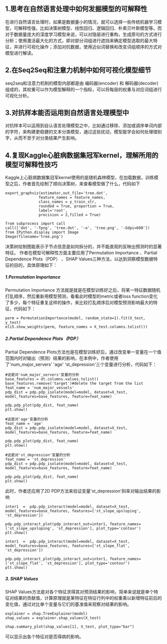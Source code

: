 ## 1.思考在自然语言处理中如何发掘模型的可解释性
在进行自然语言处理时，如果是数据量小的情况，就可以选择一些传统机器学习模型，可解释性强，比如决策树模型、线性回归、逻辑回归、朴素贝叶斯模型等。而对于数据量庞大的深度学习模型来说，可以对隐层进行重构，生成原句的方式进行分析；使用激活最大化的方式，即对部分词组进行遮挡来确定模型选取的最大特征，并进行可视化操作；添加对抗数据，使用近似词替换和改变词组顺序的方式对模型进行解读。

## 2.在Seq2Seq和注意力机制中如何可视化模型细节
seq2seq和注意力机制的模型内部都是由 编码器(encoder) 和 解码器(decoder) 组成的，其权重可以作为模型解释的一个指标，可以将每层的权重与对应词组进行可视化分析。

## 3.对抗样本能否运用到自然语言处理模型中
对抗样本可以运用到自认语言处理模型之中，比如通过移除、添加或调序单词内部的字符，来构建更稳健的文本分类模型，通过这些扰动，模型能学会如何处理错别字，从而不至于对分类结果产生影响。

## 4.复现Kaggle心脏病数据集冠军kernel，理解所用的模型可解释性技巧
Kaggle上心脏病数据集冠军kernel使用的是随机森林模型，在加载数据，训练模型之后，作者首先绘制了顺向决策树，来查看模型做了什么，代码如下
```
export_graphviz(estimator,out_file='tree.dot',
               feature_names = feature_names,
               class_names = y_train_str,
               rounded = True, proportion = True,
               label='root',
               precision = 2,filled = True)

from subprocess import call
call(['dot', '-Tpng', 'tree.dot', '-o', 'tree.png', '-Gdpi=600'])
from IPython.display import Image
Image(filename='tree.png')
```
决策树绘制图能表示子节点信息是如何拆分的，并不能直观的反映出预测时的显著特征。
作者在模型可解释性方面主要应用了Permutation Importance 、Partial Dependence Plots（PDP） 、SHAP Values三种方法，以达到洞察模型数据特征的目的，具体原理如下：

##### 1.Permutation Importance
Permutation Importance 方法就是就是在模型训练好之后，将某一特征数据随机打乱顺序，然后重新用模型预测，看看此时模型的metric或者loss function变化了多少，每个特征重复这样的操作，来比较打乱顺序后对模型预测影响最大的特征，代码如下：
```
perm = PermutationImportance(model, random_state=1).fit(X_test, y_test)
eli5.show_weights(perm, feature_names = X_test.columns.tolist())
```

##### 2.Partial Dependence Plots（PDP）
Partial Dependence Plots方法也是在模型训练好后，通过改变单一变量在一个值范围内时对输出（预测）结果的影响，在本例中，作者使用了'num_major_servers' 'age' 'st_depression'三个变量进行分析，代码如下：
```
#这是对'num_major_servers'变量的分析
base_features = dt.columns.values.tolist()
base_features.remove('target')#delete the target from the list
feat_name = 'num_major_vessels'
pdp_dist = pdp.pdp_isolate(model=model, dataset=X_test, model_features=base_features, feature=feat_name)

pdp.pdp_plot(pdp_dist, feat_name)
plt.show()

#这是对'age'变量的分析
feat_name = 'age'
pdp_dist = pdp.pdp_isolate(model=model, dataset=X_test, model_features=base_features, feature=feat_name)

pdp.pdp_plot(pdp_dist, feat_name)
plt.show()

#这是对'st_depression'变量的分析
feat_name = 'st_depression'
pdp_dist = pdp.pdp_isolate(model=model, dataset=X_test, model_features=base_features, feature=feat_name)

pdp.pdp_plot(pdp_dist, feat_name)
plt.show()
```
此时，作者还应用了2D PDP方法来验证变量'st_depression'斜率对输出结果的影响
```
inter1  =  pdp.pdp_interact(model=model, dataset=X_test, model_features=base_features, features=['st_slope_upsloping', 'st_depression'])

pdp.pdp_interact_plot(pdp_interact_out=inter1, feature_names=['st_slope_upsloping', 'st_depression'], plot_type='contour')
plt.show()

inter1  =  pdp.pdp_interact(model=model, dataset=X_test, model_features=base_features, features=['st_slope_flat', 'st_depression'])

pdp.pdp_interact_plot(pdp_interact_out=inter1, feature_names=['st_slope_flat', 'st_depression'], plot_type='contour')
plt.show()
```
##### 3. SHAP Values
SHAP Values方法是对各个特征求得其对预测结果的影响，简单来说就是单个特征对结果的贡献值，计算原理就是某特征在特征行列中的权重乘以新增特征前后的变化值，通过对比单个变量与它们的基准值来观察对结果的影响。
```
explainer = shap.TreeExplainer(model)
shap_values = explainer.shap_values(X_test)

shap.summary_plot(shap_values[1], X_test, plot_type="bar")
```
可以显示出各个特征对是否得病的影响。